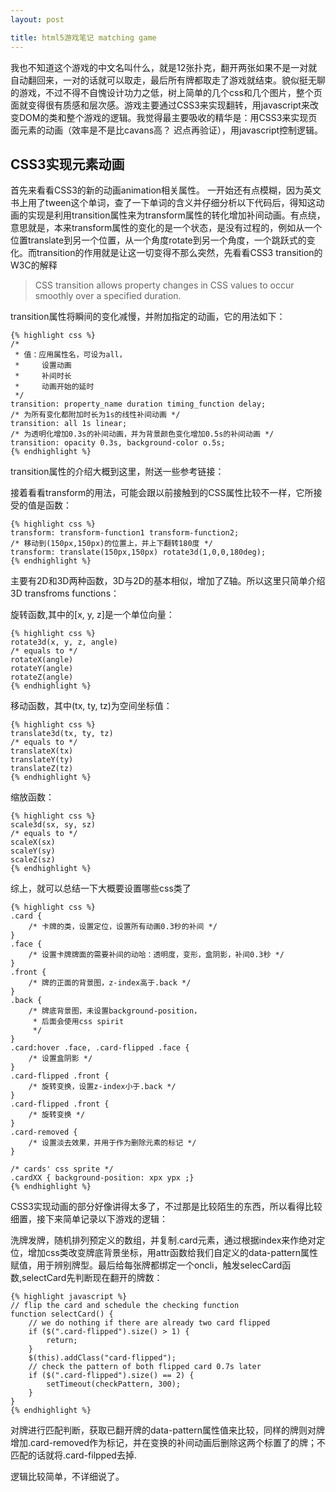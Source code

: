 ```yaml
---
layout: post

title: html5游戏笔记 matching game
---
```


我也不知道这个游戏的中文名叫什么，就是12张扑克，翻开两张如果不是一对就自动翻回来，一对的话就可以取走，最后所有牌都取走了游戏就结束。貌似挺无聊的游戏，不过不得不自愧设计功力之低，树上简单的几个css和几个图片，整个页面就变得很有质感和层次感。游戏主要通过CSS3来实现翻转，用javascript来改变DOM的类和整个游戏的逻辑。我觉得最主要吸收的精华是：用CSS3来实现页面元素的动画（效率是不是比cavans高？ 迟点再验证），用javascript控制逻辑。

## CSS3实现元素动画 ##

首先来看看CSS3的新的动画animation相关属性。 一开始还有点模糊，因为英文书上用了tween这个单词，查了一下单词的含义并仔细分析以下代码后，得知这动画的实现是利用transition属性来为transform属性的转化增加补间动画。有点绕，意思就是，本来transform属性的变化的是一个状态，是没有过程的，例如从一个位置translate到另一个位置，从一个角度rotate到另一个角度，一个跳跃式的变化。而transition的作用就是让这一切变得不那么突然，先看看CSS3 transition的W3C的解释

> CSS transition allows property changes in CSS values to occur smoothly over a specified duration.

transition属性将瞬间的变化减慢，并附加指定的动画，它的用法如下：
	
	{% highlight css %}		
	/*
	 * 值：应用属性名，可设为all，
	 *     设置动画
	 *     补间时长
	 *     动画开始的延时
	 */
	transition: property_name duration timing_function delay;
	/* 为所有变化都附加时长为1s的线性补间动画 */
	transition: all 1s linear;
	/* 为透明化增加0.3s的补间动画，并为背景颜色变化增加0.5s的补间动画 */
	transition: opacity 0.3s, background-color o.5s;
	{% endhighlight %}
	
transition属性的介绍大概到这里，附送一些参考链接：


接着看看transform的用法，可能会跟以前接触到的CSS属性比较不一样，它所接受的值是函数：
	
	{% highlight css %}		
	transform: transform-function1 transform-function2;
	/* 移动到(150px,150px)的位置上，并上下翻转180度 */
	transform: translate(150px,150px) rotate3d(1,0,0,180deg);
	{% endhighlight %}
		
主要有2D和3D两种函数，3D与2D的基本相似，增加了Z轴。所以这里只简单介绍3D transfroms functions：

旋转函数,其中的[x, y, z]是一个单位向量：

	{% highlight css %}						
	rotate3d(x, y, z, angle)
	/* equals to */
	rotateX(angle)
	rotateY(angle)
	rotateZ(angle)
	{% endhighlight %}		
				
移动函数，其中(tx, ty, tz)为空间坐标值：
	
	{% highlight css %}	
	translate3d(tx, ty, tz)
	/* equals to */
	translateX(tx)
	translateY(ty)
	translateZ(tz)
	{% endhighlight %}
		
缩放函数：
		
	{% highlight css %}				
	scale3d(sx, sy, sz)
	/* equals to */
	scaleX(sx)
	scaleY(sy)
	scaleZ(sz)
	{% endhighlight %}
				
综上，就可以总结一下大概要设置哪些css类了

	{% highlight css %}		
	.card {
		/* 卡牌的类，设置定位，设置所有动画0.3秒的补间 */
	}
	.face {
		/* 设置卡牌牌面的需要补间的动哈：透明度，变形，盒阴影，补间0.3秒 */
	}
	.front {
		/* 牌的正面的背景图，z-index高于.back */
	}
	.back {
		/* 牌底背景图，未设置background-position，
		 * 后面会使用css spirit
		 */
	}
	.card:hover .face, .card-flipped .face {
		/* 设置盒阴影 */
	}
	.card-flipped .front {
		/* 旋转变换，设置z-index小于.back */
	}
	.card-flipped .front {
		/* 旋转变换 */
	}
	.card-removed {
		/* 设置淡去效果，并用于作为删除元素的标记 */
	}
	
	/* cards' css sprite */
	.cardXX { background-position: xpx ypx ;}
	{% endhighlight %}
		
CSS3实现动画的部分好像讲得太多了，不过那是比较陌生的东西，所以看得比较细置，接下来简单记录以下游戏的逻辑：

洗牌发牌，随机排列预定义的数组，并复制.card元素，通过根据index来作绝对定位，增加css类改变牌底背景坐标，用attr函数给我们自定义的data-pattern属性赋值，用于辨别牌型。最后给每张牌都绑定一个oncli，触发selecCard函数,selectCard先判断现在翻开的牌数：

	{% highlight javascript %}		
	// flip the card and schedule the checking function
	function selectCard() {
		// we do nothing if there are already two card flipped
		if ($(".card-flipped").size() > 1) {
			return;
		}
		$(this).addClass("card-flipped");
		// check the pattern of both flipped card 0.7s later
		if ($(".card-flipped").size() == 2) {
			setTimeout(checkPattern, 300);
		}
	}
	{% endhighlight %}
	
对牌进行匹配判断，获取已翻开牌的data-pattern属性值来比较，同样的牌则对牌增加.card-removed作为标记，并在变换的补间动画后删除这两个标置了的牌；不匹配的话就将.card-filpped去掉.

逻辑比较简单，不详细说了。